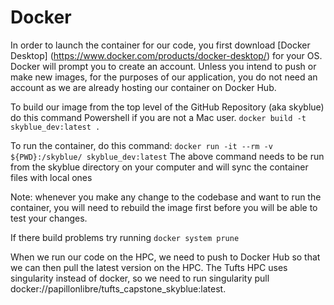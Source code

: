# Docker

In order to launch the container for our code, you first download [Docker Desktop] (https://www.docker.com/products/docker-desktop/)
for your OS. Docker will prompt you to create an account. Unless you intend to push or make new images, for the purposes of our application, you do not need an account as we are already hosting our container on Docker Hub.

To build our image from the top level of the GitHub Repository (aka skyblue) do this command Powershell if you are not a Mac user.
`docker build -t skyblue_dev:latest .`

To run the container, do this command: `docker run -it --rm -v ${PWD}:/skyblue/ skyblue_dev:latest`
The above command needs to be run from the skyblue directory on your computer and will sync the container files with local ones

Note: whenever you make any change to the codebase and want to run the container, you will need to rebuild the image
first before you will be able to test your changes.

If there build problems try running `docker system prune`

When we run our code on the HPC, we need to push to Docker Hub so that we can then pull the latest version
on the HPC. The Tufts HPC uses singularity instead of docker, so we need to run singularity pull docker://papillonlibre/tufts_capstone_skyblue:latest.